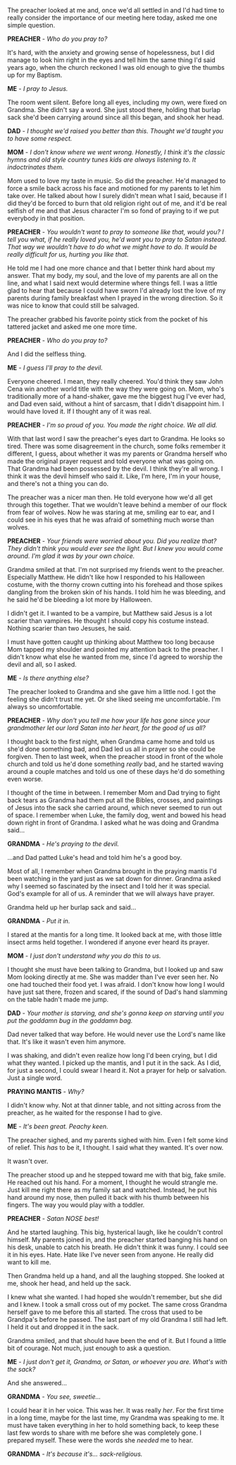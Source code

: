 The preacher looked at me and, once we'd all settled in and I'd had time to really consider the importance of our meeting here today, asked me one simple question.

**PREACHER** - *Who do you pray to?*

It's hard, with the anxiety and growing sense of hopelessness, but I did manage to look him right in the eyes and tell him the same thing I'd said years ago, when the church reckoned I was old enough to give the thumbs up for my Baptism.

**ME** - *I pray to Jesus.*

The room went silent. Before long all eyes, including my own, were fixed on Grandma. She didn't say a word. She just stood there, holding that burlap sack she'd been carrying around since all this began, and shook her head.

**DAD** - *I thought we'd raised you better than this. Thought we'd taught you to have some respect.*

**MOM** - *I don't know where we went wrong. Honestly, I think it's the classic hymns and old style country tunes kids are always listening to. It indoctrinates them.*

Mom used to love my taste in music. So did the preacher. He'd managed to force a smile back across his face and motioned for my parents to let him take over. He talked about how I surely didn't mean what I said, because if I did they'd be forced to burn that old religion right out of me, and it'd be real selfish of me and that Jesus character I'm so fond of praying to if we put everybody in that position.

**PREACHER** - *You wouldn't want to pray to someone like that, would you? I tell you what, if he really loved you, he'd want you to pray to Satan instead. That way we wouldn't have to do what we might have to do. It would be really difficult for us, hurting you like that.*

He told me I had one more chance and that I better think hard about my answer. That my body, my soul, and the love of my parents are all on the line, and what I said next would determine where things fell. I was a little glad to hear that because I could have sworn I'd already lost the love of my parents during family breakfast when I prayed in the wrong direction. So it was nice to know that could still be salvaged.

The preacher grabbed his favorite pointy stick from the pocket of his tattered jacket and asked me one more time.

**PREACHER** - *Who do you pray to?*

And I did the selfless thing.

**ME** - *I guess I'll pray to the devil.*

Everyone cheered. I mean, they really cheered. You'd think they saw John Cena win another world title with the way they were going on. Mom, who's traditionally more of a hand-shaker, gave me the biggest hug I've ever had, and Dad even said, without a hint of sarcasm, that I didn't disappoint him. I would have loved it. If I thought any of it was real.

**PREACHER** - *I'm so proud of you. You made the right choice. We all did.*

With that last word I saw the preacher's eyes dart to Grandma. He looks so tired. There was some disagreement in the church, some folks remember it different, I guess, about whether it was my parents or Grandma herself who made the original prayer request and told everyone what was going on. That Grandma had been possessed by the devil. I think they're all wrong. I think it was the devil himself who said it. Like, I'm here, I'm in your house, and there's not a thing you can do.

The preacher was a nicer man then. He told everyone how we'd all get through this together. That we wouldn't leave behind a member of our flock from fear of wolves. Now he was staring at me, smiling ear to ear, and I could see in his eyes that he was afraid of something much worse than wolves.

**PREACHER** - *Your friends were worried about you. Did you realize that? They didn't think you would ever see the light. But I knew you would come around. I'm glad it was by your own choice.*

Grandma smiled at that. I'm not surprised my friends went to the preacher. Especially Matthew. He didn't like how I responded to his Halloween costume, with the thorny crown cutting into his forehead and those spikes dangling from the broken skin of his hands. I told him he was bleeding, and he said he'd be bleeding a lot more by Halloween.

I didn't get it. I wanted to be a vampire, but Matthew said Jesus is a lot scarier than vampires. He thought I should copy his costume instead. Nothing scarier than two Jesuses, he said.

I must have gotten caught up thinking about Matthew too long because Mom tapped my shoulder and pointed my attention back to the preacher. I didn't know what else he wanted from me, since I'd agreed to worship the devil and all, so I asked.

**ME** - *Is there anything else?*

The preacher looked to Grandma and she gave him a little nod. I got the feeling she didn't trust me yet. Or she liked seeing me uncomfortable. I'm always so uncomfortable.

**PREACHER** - *Why don't you tell me how your life has gone since your grandmother let our lord Satan into her heart, for the good of us all?*

I thought back to the first night, when Grandma came home and told us she'd done something bad, and Dad led us all in prayer so she could be forgiven. Then to last week, when the preacher stood in front of the whole church and told us he'd done something *really* bad, and he started waving around a couple matches and told us one of these days he'd do something even worse.

I thought of the time in between. I remember Mom and Dad trying to fight back tears as Grandma had them put all the Bibles, crosses, and paintings of Jesus into the sack she carried around, which never seemed to run out of space. I remember when Luke, the family dog, went and bowed his head down right in front of Grandma. I asked what he was doing and Grandma said...

**GRANDMA** - *He's praying to the devil.*

...and Dad patted Luke's head and told him he's a good boy.

Most of all, I remember when Grandma brought in the praying mantis I'd been watching in the yard just as we sat down for dinner. Grandma asked why I seemed so fascinated by the insect and I told her it was special. God's example for all of us. A reminder that we will always have prayer.

Grandma held up her burlap sack and said...

**GRANDMA** - *Put it in.*

I stared at the mantis for a long time. It looked back at me, with those little insect arms held together. I wondered if anyone ever heard its prayer.

**MOM** - *I just don't understand why you do this to us.*

I thought she must have been talking to Grandma, but I looked up and saw Mom looking directly at me. She was madder than I've ever seen her. No one had touched their food yet. I was afraid. I don't know how long I would have just sat there, frozen and scared, if the sound of Dad's hand slamming on the table hadn't made me jump.

**DAD** - *Your mother is starving, and she's gonna keep on starving until you put the goddamn bug in the goddamn bag.*

Dad never talked that way before. He would never use the Lord's name like that. It's like it wasn't even him anymore.

I was shaking, and didn't even realize how long I'd been crying, but I did what they wanted. I picked up the mantis, and I put it in the sack. As I did, for just a second, I could swear I heard it. Not a prayer for help or salvation. Just a single word.

**PRAYING MANTIS** - *Why?*

I didn't know why. Not at that dinner table, and not sitting across from the preacher, as he waited for the response I had to give.

**ME** - *It's been great. Peachy keen.*

The preacher sighed, and my parents sighed with him. Even I felt some kind of relief. This *has* to be it, I thought. I said what they wanted. It's over now.

It wasn't over.

The preacher stood up and he stepped toward me with that big, fake smile. He reached out his hand. For a moment, I thought he would strangle me. Just kill me right there as my family sat and watched. Instead, he put his hand around my nose, then pulled it back with his thumb between his fingers. The way you would play with a toddler.

**PREACHER** - *Satan NOSE best!*

And he started laughing. This big, hysterical laugh, like he couldn't control himself. My parents joined in, and the preacher started banging his hand on his desk, unable to catch his breath. He didn't think it was funny. I could see it in his eyes. Hate. Hate like I've never seen from anyone. He really did want to kill me.

Then Grandma held up a hand, and all the laughing stopped. She looked at me, shook her head, and held up the sack.

I knew what she wanted. I had hoped she wouldn't remember, but she did and I knew. I took a small cross out of my pocket. The same cross Grandma herself gave to me before this all started. The cross that used to be Grandpa's before he passed. The last part of my old Grandma I still had left. I held it out and dropped it in the sack.

Grandma smiled, and that should have been the end of it. But I found a little bit of courage. Not much, just enough to ask a question.

**ME** - *I just don't get it, Grandma, or Satan, or whoever you are. What's with the sack?*

And she answered...

**GRANDMA** - *You see, sweetie...*

I could hear it in her voice. This was her. It was really *her*. For the first time in a long time, maybe for the last time, my Grandma was speaking to me. It must have taken everything in her to hold something back, to keep these last few words to share with me before she was completely gone. I prepared myself. These were the words she *needed* me to hear.

**GRANDMA** - *It's because it's... sack-religious.*